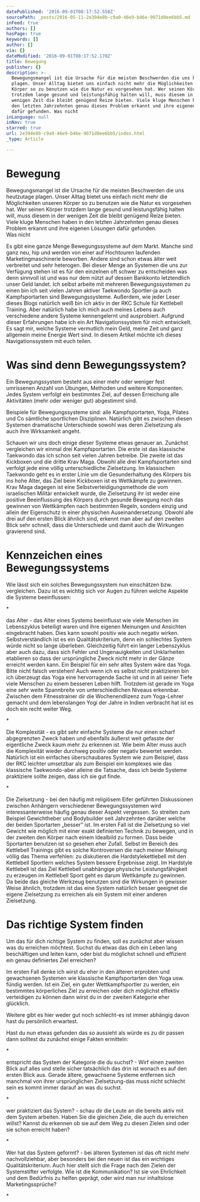 ```yaml
---
datePublished: '2016-09-01T08:17:52.558Z'
sourcePath: _posts/2016-05-11-2e394e8b-c9a0-46e9-b46e-9071d0ee6bb5.md
inFeed: true
authors: []
hasPage: true
keywords: []
author: []
via: {}
dateModified: '2016-09-01T08:17:52.170Z'
title: Bewegung
publisher: {}
description: >-
  Bewegungsmangel ist die Ursache für die meisten Beschwerden die uns heutzutage
  plagen. Unser Alltag bietet uns einfach nicht mehr die Möglichkeiten unseren
  Körper so zu benutzen wie die Natur es vorgesehen hat. Wer seinen Körper
  trotzdem lange gesund und leistungsfähig halten will, muss diesem in der
  wenigen Zeit die bleibt genügend Reize bieten. Viele kluge Menschen haben in
  den letzten Jahrzehnten genau dieses Problem erkannt und ihre eigenen Lösungen
  dafür gefunden. Was nicht 
inLanguage: null
inNav: true
starred: true
url: 2e394e8b-c9a0-46e9-b46e-9071d0ee6bb5/index.html
_type: Article

---
```

# Bewegung

Bewegungsmangel ist die Ursache für die meisten Beschwerden die uns heutzutage plagen. Unser Alltag bietet uns einfach nicht mehr die Möglichkeiten unseren Körper so zu benutzen wie die Natur es vorgesehen hat. Wer seinen Körper trotzdem lange gesund und leistungsfähig halten will, muss diesem in der wenigen Zeit die bleibt genügend Reize bieten. Viele kluge Menschen haben in den letzten Jahrzehnten genau dieses Problem erkannt und ihre eigenen Lösungen dafür gefunden.   
Was nicht 

Es gibt eine ganze Menge Bewegungssysteme auf dem Markt. Manche sind ganz neu, hip und werden von einer auf Hochtouren laufenden Marketingmaschinerie beworben. Andere sind schon etwas älter weit verbreitet und sehr heterogen. Bei dieser Menge an Systemen die uns zur Verfügung stehen ist es für den einzelnen oft schwer zu entscheiden was denn sinnvoll ist und was nur dem nützt auf dessen Bankkonto letztendlich unser Geld landet. Ich selbst arbeite mit mehreren Bewegungssystemen zu einen bin ich seit vielen Jahren aktiver Taekwondo Sportler-ja auch Kampfsportarten sind Bewegungssysteme. Außerdem, wie jeder Leser dieses Blogs natürlich weiß bin ich aktiv in der RKC Schule für Kettlebell Training. Aber natürlich habe ich mich auch meines Lebens auch verschiedene andere Systeme kennengelernt und ausprobiert. Aufgrund dieser Erfahrungen habe ich ein Art Navigationssystem für mich entwickelt. Es sagt mir, welche Systeme vermutlich mein Geld, meine Zeit und ganz allgemein meine Energie Wert sind. In diesem Artikel möchte ich dieses Navigationssystem mit euch teilen.

# Was sind denn Bewegungssystem?

Ein Bewegungssystem besteht aus einer mehr oder weniger fest umrissenen Anzahl von Übungen, Methoden und weitere Komponenten. Jedes System verfolgt ein bestimmtes Ziel, auf dessen Erreichung alle Aktivitäten (mehr oder weniger gut) abgestimmt sind.

Beispiele für Bewegungssysteme sind: alle Kampfsportarten, Yoga, Pilates und Co sämtliche sportlichen Disziplinen. Natürlich gibt es zwischen diesen Systemen dramatische Unterschiede sowohl was deren Zielsetzung als auch ihre Wirksamkeit angeht.

Schauen wir uns doch einige dieser Systeme etwas genauer an. Zunächst vergleichen wir einmal drei Kampfsportarten. Die erste ist das klassische Taekwondo das ich schon seit vielen Jahren betreibe. Die zweite ist das Kickboxen und die dritte Krav Maga. Obwohl alle drei Kampfsportarten sind verfolgt jede eine völlig unterschiedliche Zielsetzung. Im klassischen Taekwondo geht es in erster Linie um die Gesunderhaltung des Körpers bis ins hohe Alter, das Ziel beim Kickboxen ist es Wettkämpfe zu gewinnen. Krav Maga dagegen ist eine Selbstverteidigungsmethode die vom israelischen Militär entwickelt wurde, die Zielsetzung ihr ist weder eine positive Beeinflussung des Körpers durch gesunde Bewegung noch das gewinnen von Wettkämpfen nach bestimmten Regeln, sondern einzig und allein der Eigenschutz in einer physischen Auseinandersetzung. Obwohl alle drei auf den ersten Blick ähnlich sind, erkennt man aber auf den zweiten Blick sehr schnell, dass die Unterschiede und damit auch die Wirkungen gravierend sind.

# Kennzeichen eines Bewegungssystems

Wie lässt sich ein solches Bewegungssystem nun einschätzen bzw. vergleichen. Dazu ist es wichtig sich vor Augen zu führen welche Aspekte die Systeme beeinflussen:

\*

das Alter - das Alter eines Systems beeinflusst wie viele Menschen im Lebenszyklus beteiligt waren und ihre eigenen Meinungen und Ansichten eingebracht haben. Dies kann sowohl positiv wie auch negativ wirken. Selbstverständlich ist es ein Qualitätskriterium, denn ein schlechtes System würde nicht so lange überleben. Gleichzeitig führt ein langer Lebenszyklus aber auch dazu, dass sich Fehler und Ungenauigkeiten und Unklarheiten etablieren so dass der ursprüngliche Zweck nicht mehr in der Gänze erreicht werden kann. Ein Beispiel für ein sehr altes System wäre das Yoga. Bitte nicht falsch verstehen! Auch wenn ich es selbst nicht praktizieren bin ich überzeugt das Yoga eine hervorragende Sache ist und in all seiner Tiefe viele Menschen zu einem besseren Leben hilft. Trotzdem ist gerade im Yoga eine sehr weite Spannbreite von unterschiedlichen Niveaus erkennbar. Zwischen dem Fitnesstrainer dir die Wochenendlizenz zum Yoga-Lehrer gemacht und dem lebenslangen Yogi der Jahre in Indien verbracht hat ist es doch ein recht weiter Weg.

\*

Die Komplexität - es gibt sehr einfache Systeme die nur einen scharf abgegrenzten Zweck haben und ebenfalls äußerst weit gefasste der eigentliche Zweck kaum mehr zu erkennen ist. Wie beim Alter muss auch die Komplexität wieder durchweg positiv oder negativ bewertet werden. Natürlich ist ein einfaches überschaubares System wie zum Beispiel, dass der RKC leichter umsetzbar als zum Beispiel ein komplexes wie das klassische Taekwondo-aber alleine die Tatsache, dass ich beide Systeme praktiziere sollte zeigen, dass ich sie gut finde.

\*

Die Zielsetzung - bei den häufig mit religiösem Eifer geführten Diskussionen zwischen Anhängern verschiedener Bewegungssystemen wird interessanterweise häufig genau dieser Aspekt vergessen. So streiten zum Beispiel Gewichtheber und Bodybuilder seit Jahrzehnten darüber welche der beiden Sportarten „besser" ist. Im ersten Fall ist die Zielsetzung so viel Gewicht wie möglich mit einer exakt definierten Technik zu bewegen, und in der zweiten den Körper nach einem Idealbild zu formen. Dass beide Sportarten benutzen ist so gesehen eher Zufall. Selbst im Bereich des Kettlebell Trainings gibt es solche Kontroversen die nach meiner Meinung völlig das Thema verfehlen: zu diskutieren die Hardstylekettlebell mit den Kettlebell Sportlern welches System bessere Ergebnisse zeigt. Im Hardstyle Kettlebell ist das Ziel Kettlebell unabhängige physische Leistungsfähigkeit zu erzeugen im Kettlebell Sport geht es darum Wettkämpfe zu gewinnen. Da beide das gleiche Werkzeug benutzen sind die Wirkungen in gewisser Weise ähnlich, trotzdem ist das eine System natürlich besser geeignet die eigene Zielsetzung zu erreichen als ein System mit einer anderen Zielsetzung.

# Das richtige System finden

Um das für dich richtige System zu finden, soll es zunächst aber wissen was du erreichen möchtest. Suchst du etwas das dich ein Leben lang beschäftigen und leiten kann, oder bist du möglichst schnell und effizient ein genau definiertes Ziel erreichen?

Im ersten Fall denke ich wirst du eher in den älteren erprobten und gewachsenen Systemen wie klassische Kampfsportarten den Yoga usw. fündig werden. Ist ein Ziel, ein guter Wettkampfsportler zu werden, ein bestimmtes körperliches Ziel zu erreichen oder dich möglichst effektiv verteidigen zu können dann wirst du in der zweiten Kategorie eher glücklich.

Weitere gibt es hier weder gut noch schlecht-es ist immer abhängig davon hast du persönlich erwartest.

Hast du nun etwas gefunden das so aussieht als würde es zu dir passen dann solltest du zunächst einige Fakten ermitteln:

\*

entspricht das System der Kategorie die du suchst? - Wirf einen zweiten Blick auf alles und stelle sicher tatsächlich das drin ist wonach es auf den ersten Blick aus. Gerade ältere, gewachsene Systeme entfernen sich manchmal von ihrer ursprünglichen Zielsetzung-das muss nicht schlecht sein es kommt immer darauf an was du suchst.

\*

wer praktiziert das System? - schau dir die Leute an die bereits aktiv mit dem System arbeiten. Haben Sie die gleichen Ziele, die auch du erreichen willst? Kannst du erkennen ob sie auf dem Weg zu diesen Zielen sind oder sie schon erreicht haben?

\*

Wer hat das System geformt? - bei älteren Systemen ist das oft nicht mehr nachvollziehbar, aber besonders bei den neuen ist das ein wichtiges Qualitätskriterium. Auch hier stellt sich die Frage nach den Zielen der Systemstifter verfolgte. Wie ist die Kommunikation? Ist sie von Ehrlichkeit und dem Bedürfnis zu helfen geprägt, oder wird man nur inhaltslose Marketingssprüche?

\*